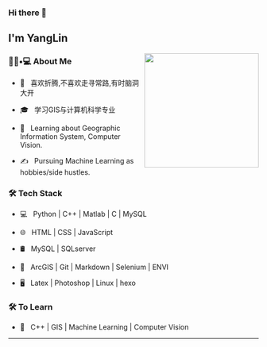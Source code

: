 
### Hi there 👋<h2> I'm YangLin</h2>

<img align='right' src="https://media.giphy.com/media/M9gbBd9nbDrOTu1Mqx/giphy.gif" width="230">

<h3> 👨🏻•💻 About Me </h3>



- 🤔 &nbsp; 喜欢折腾,不喜欢走寻常路,有时脑洞大开

- 🎓 &nbsp; 学习GIS与计算机科学专业

- 🌱 &nbsp; Learning about Geographic Information System, Computer Vision.

- ✍️ &nbsp; Pursuing Machine Learning as hobbies/side hustles.



<h3>🛠 Tech Stack</h3>



- 💻 &nbsp; Python | C++ | Matlab | C | MySQL

- 🌐 &nbsp; HTML | CSS | JavaScript 

- 🛢 &nbsp; MySQL | SQLserver

- 🔧 &nbsp; ArcGIS | Git | Markdown | Selenium | ENVI

- 🖥 &nbsp; Latex | Photoshop | Linux | hexo




<h3>🛠 To Learn</h3>

- 🔧 &nbsp; C++ | GIS | Machine Learning | Computer Vision

<hr>

